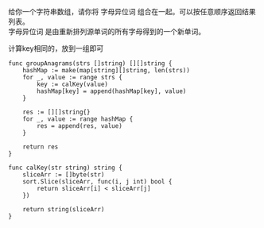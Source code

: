 给你一个字符串数组，请你将 字母异位词 组合在一起。可以按任意顺序返回结果列表。  
字母异位词 是由重新排列源单词的所有字母得到的一个新单词。  

计算key相同的，放到一组即可  

```
func groupAnagrams(strs []string) [][]string {
    hashMap := make(map[string][]string, len(strs))
    for _, value := range strs {
        key := calKey(value)
        hashMap[key] = append(hashMap[key], value)
    }

    res := [][]string{}
    for _, value := range hashMap {
        res = append(res, value)
    }

    return res
}

func calKey(str string) string {
    sliceArr := []byte(str)
    sort.Slice(sliceArr, func(i, j int) bool {
        return sliceArr[i] < sliceArr[j]
    })

    return string(sliceArr)
}

```
